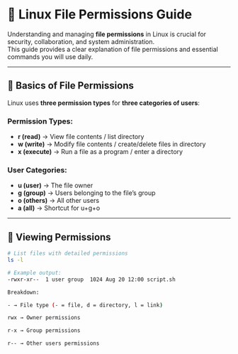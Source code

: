 # 🔐 Linux File Permissions Guide

Understanding and managing **file permissions** in Linux is crucial for security, collaboration, and system administration.  
This guide provides a clear explanation of file permissions and essential commands you will use daily.

---

## 📌 Basics of File Permissions

Linux uses **three permission types** for **three categories of users**:

### Permission Types:
- **r (read)** → View file contents / list directory
- **w (write)** → Modify file contents / create/delete files in directory
- **x (execute)** → Run a file as a program / enter a directory

### User Categories:
- **u (user)** → The file owner
- **g (group)** → Users belonging to the file’s group
- **o (others)** → All other users
- **a (all)** → Shortcut for u+g+o

---

## 📖 Viewing Permissions

```bash
# List files with detailed permissions
ls -l

# Example output:
-rwxr-xr--  1 user group  1024 Aug 20 12:00 script.sh

Breakdown:

- → File type (- = file, d = directory, l = link)

rwx → Owner permissions

r-x → Group permissions

r-- → Other users permissions